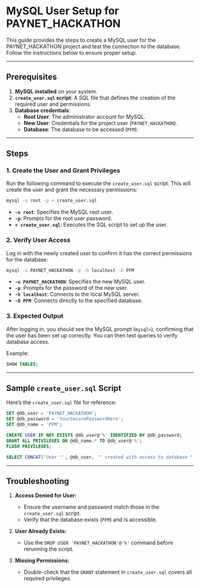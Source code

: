 # MySQL User Setup for PAYNET_HACKATHON

This guide provides the steps to create a MySQL user for the PAYNET_HACKATHON project and test the connection to the database. Follow the instructions below to ensure proper setup.

---

## Prerequisites

1. **MySQL installed** on your system.
2. **`create_user.sql` script**: A SQL file that defines the creation of the required user and permissions.
3. **Database credentials**:
   - **Root User**: The administrator account for MySQL.
   - **New User**: Credentials for the project user (`PAYNET_HACKATHON`).
   - **Database**: The database to be accessed (`PFM`).

---

## Steps

### 1. Create the User and Grant Privileges

Run the following command to execute the `create_user.sql` script. This will create the user and grant the necessary permissions:

```bash
mysql -u root -p < create_user.sql
```

- **`-u root`**: Specifies the MySQL root user.
- **`-p`**: Prompts for the root user password.
- **`< create_user.sql`**: Executes the SQL script to set up the user.

### 2. Verify User Access

Log in with the newly created user to confirm it has the correct permissions for the database:

```bash
mysql -u PAYNET_HACKATHON -p -h localhost -D PFM
```

- **`-u PAYNET_HACKATHON`**: Specifies the new MySQL user.
- **`-p`**: Prompts for the password of the new user.
- **`-h localhost`**: Connects to the local MySQL server.
- **`-D PFM`**: Connects directly to the specified database.

### 3. Expected Output

After logging in, you should see the MySQL prompt (`mysql>`), confirming that the user has been set up correctly. You can then test queries to verify database access.

Example:

```sql
SHOW TABLES;
```

---

## Sample `create_user.sql` Script

Here’s the `create_user.sql` file for reference:

```sql
SET @db_user = 'PAYNET_HACKATHON';
SET @db_password = 'YourSecurePasswordHere';
SET @db_name = 'PFM';

CREATE USER IF NOT EXISTS @db_user@'%' IDENTIFIED BY @db_password;
GRANT ALL PRIVILEGES ON @db_name.* TO @db_user@'%';
FLUSH PRIVILEGES;

SELECT CONCAT('User "', @db_user, '" created with access to database "', @db_name, '".');
```

---

## Troubleshooting

1. **Access Denied for User:**

   - Ensure the username and password match those in the `create_user.sql` script.
   - Verify that the database exists (`PFM`) and is accessible.

2. **User Already Exists:**

   - Use the `DROP USER 'PAYNET_HACKATHON'@'%'` command before rerunning the script.

3. **Missing Permissions:**
   - Double-check that the `GRANT` statement in `create_user.sql` covers all required privileges.

